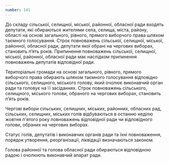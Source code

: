 ```yaml
---
number: 141
---
```


До складу сільської, селищної, міської, районної, обласної ради входять депутати, які обираються жителями села, селища,
міста, району, області на основі загального, рівного, прямого виборчого права шляхом таємного голосування. Строк
повноважень сільської, селищної, міської, районної, обласної ради, депутати якої обрані на чергових виборах, становить
п’ять років. Припинення повноважень сільської, селищної, міської, районної, обласної ради має наслідком припинення
повноважень депутатів відповідної ради.

Територіальні громади на основі загального, рівного, прямого виборчого права обирають шляхом таємного голосування
відповідно сільського, селищного, міського голову, який очолює виконавчий орган ради та головує на її засіданнях. Строк
повноважень сільського, селищного, міського голови, обраного на чергових виборах, становить п’ять років.

Чергові вибори сільських, селищних, міських, районних, обласних рад, сільських, селищних, міських голів відбуваються в
останню неділю жовтня п'ятого року повноважень відповідної ради чи відповідного голови, обраних на чергових виборах.

Статус голів, депутатів і виконавчих органів ради та їхні повноваження, порядок утворення, реорганізації, ліквідації
визначаються законом.

Голова районної та голова обласної ради обираються відповідною радою і очолюють виконавчий апарат ради.
